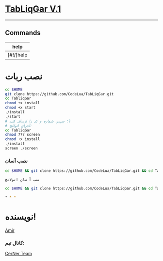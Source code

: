 # [TabLiqGar V.1 ](https://telegram.me/CerNerTabliqGar)

* * *

## Commands

|  help |
|--------------------|
| [#!/]help | just send help in your group and get the commands |

# نصب ربات
```sh
cd $HOME
git clone https://github.com/CodeLua/TabLiqGar.git
cd TabliqGar
chmod +x install
chmod +x start
./install
./start
# سپس شماره و کد را ارسال کنید :)
# اجرای اتولانچ:
cd TabliqGar
chmod 777 screen
chmod +x install
./install
screen ./screen
```
### نصب آسان
```sh
cd $HOME && git clone https://github.com/CodeLua/TabLiqGar.git && cd TabLiqGar && chmod +x install && chmod +x start && ./install && ./start

نصب آ سان اتولانچ

cd $HOME && git clone https://github.com/CodeLua/TabLiqGar.git && cd TabLiqGar && chmod 777 screen && chmod +x install && ./install screen ./screen

* * *
```
# نویسنده!

[Amir](https://telegram.me/CodeLua)

### کانال تیم:

[CerNer Team](https://telegram.me/CerNer_Tm)
